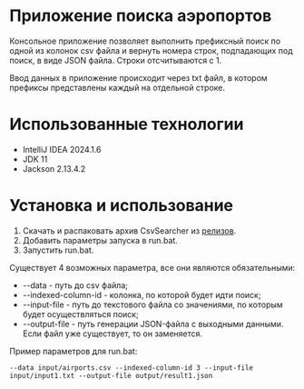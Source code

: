 # Приложение поиска аэропортов

Консольное приложение позволяет выполнить префиксный поиск по одной из колонок csv файла и вернуть номера строк, подпадающих под поиск, в виде JSON файла. Строки отсчитываются с 1.  

Ввод данных в приложение происходит через txt файл, в котором префиксы представлены каждый на отдельной строке.

# Использованные технологии

* IntelliJ IDEA 2024.1.6
* JDK 11
* Jackson 2.13.4.2

# Установка и использование

1. Скачать и распаковать архив CsvSearcher из [релизов](https://github.com/qwert312/CsvSearcher/releases/latest).
2. Добавить параметры запуска в run.bat.
3. Запустить run.bat.

Существует 4 возможных параметра, все они являются обязательными:

* --data - путь до csv файла;
* --indexed-column-id - колонка, по которой будет идти поиск;
* --input-file - путь до текстового файла со значениями, по которым будет осуществляться поиск;
* --output-file - путь генерации JSON-файла с выходными данными. Если файл уже существует, то он заменяется.  

Пример параметров для run.bat:  
```
--data input/airports.csv --indexed-column-id 3 --input-file input/input1.txt --output-file output/result1.json
```